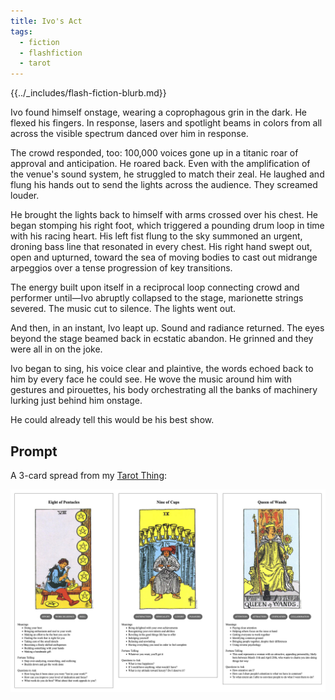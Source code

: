 ```yaml
---
title: Ivo's Act
tags:
  - fiction
  - flashfiction
  - tarot
---
```


{{../_includes/flash-fiction-blurb.md}}

<!--more-->

Ivo found himself onstage, wearing a coprophagous grin in the dark. He flexed his fingers. In response, lasers and spotlight beams in colors from all across the visible spectrum danced over him in response.

The crowd responded, too: 100,000 voices gone up in a titanic roar of approval and anticipation. He roared back. Even with the amplification of the venue's sound system, he struggled to match their zeal. He laughed and flung his hands out to send the lights across the audience. They screamed louder. 

He brought the lights back to himself with arms crossed over his chest. He began stomping his right foot, which triggered a pounding drum loop in time with his racing heart. His left fist flung to the sky summoned an urgent, droning bass line that resonated in every chest. His right hand swept out, open and upturned, toward the sea of moving bodies to cast out midrange arpeggios over a tense progression of key transitions.

The energy built upon itself in a reciprocal loop connecting crowd and performer until—Ivo abruptly collapsed to the stage, marionette strings severed. The music cut to silence. The lights went out. 

And then, in an instant, Ivo leapt up. Sound and radiance returned. The eyes beyond the stage beamed back in ecstatic abandon. He grinned and they were all in on the joke. 

Ivo began to sing, his voice clear and plaintive, the words echoed back to him by every face he could see. He wove the music around him with gestures and pirouettes, his body orchestrating all the banks of machinery lurking just behind him onstage. 

He could already tell this would be his best show.

## Prompt

A 3-card spread from my [Tarot Thing](https://lmorchard.github.io/tarot-thing/):

![](20220505080740.png)
